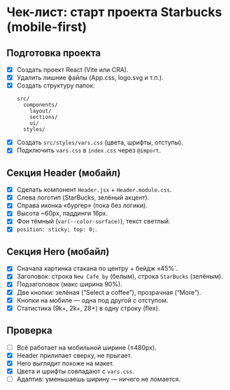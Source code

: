 # Чек-лист: старт проекта Starbucks (mobile-first)

## Подготовка проекта

- [x] Создать проект React (Vite или CRA).
- [x] Удалить лишние файлы (App.css, logo.svg и т.п.).
- [x] Создать структуру папок:
  ```
  src/
    components/
      layout/
      sections/
      ui/
    styles/
  ```
- [x] Создать `src/styles/vars.css` (цвета, шрифты, отступы).
- [x] Подключить `vars.css` в `index.css` через `@import`.

## Секция Header (мобайл)

- [x] Сделать компонент `Header.jsx` + `Header.module.css`.
- [x] Слева логотип (StarBucks, зелёный акцент).
- [x] Справа иконка «бургер» (пока без логики).
- [x] Высота ~60px, паддинги 16px.
- [x] Фон тёмный (`var(--color-surface)`), текст светлый.
- [x] `position: sticky; top: 0;`.

## Секция Hero (мобайл)

- [x] Сначала картинка стакана по центру + бейдж «45%`.
- [x] Заголовок: строка `New Cafe by` (белым), строка `StarBucks` (зелёным).
- [x] Подзаголовок (макс ширина 90%).
- [x] Две кнопки: зелёная (“Select a coffee”), прозрачная (“More”).
- [x] Кнопки на мобиле — одна под другой с отступом.
- [x] Статистика (9k+, 2k+, 28+) в одну строку (flex).

## Проверка

- [ ] Всё работает на мобильной ширине (≤480px).
- [x] Header прилипает сверху, не прыгает.
- [x] Hero выглядит похоже на макет.
- [x] Цвета и шрифты совпадают с `vars.css`.
- [ ] Адаптив: уменьшаешь ширину — ничего не ломается.
